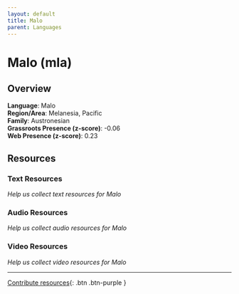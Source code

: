 ```yaml
---
layout: default
title: Malo
parent: Languages
---
```


# Malo (mla)

## Overview

**Language**: Malo  
**Region/Area**: Melanesia, Pacific  
**Family**: Austronesian  
**Grassroots Presence (z-score)**: -0.06  
**Web Presence (z-score)**: 0.23  

## Resources

### Text Resources
*Help us collect text resources for Malo*

### Audio Resources
*Help us collect audio resources for Malo*

### Video Resources
*Help us collect video resources for Malo*

---

[Contribute resources](https://forms.office.com/e/1SfLJx3u1r){: .btn .btn-purple }
